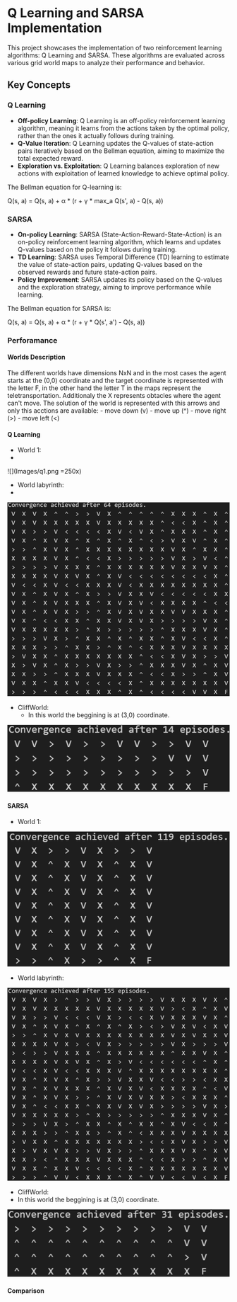 # Q Learning and SARSA Implementation
This project showcases the implementation of two reinforcement learning algorithms: Q Learning and SARSA. These algorithms are evaluated across various grid world maps to analyze their performance and behavior.

## Key Concepts
### Q Learning
- **Off-policy Learning**: Q Learning is an off-policy reinforcement learning algorithm, meaning it learns from the actions taken by the optimal policy, rather than the ones it actually follows during training.
- **Q-Value Iteration**: Q Learning updates the Q-values of state-action pairs iteratively based on the Bellman equation, aiming to maximize the total expected reward.
- **Exploration vs. Exploitation**: Q Learning balances exploration of new actions with exploitation of learned knowledge to achieve optimal policy.

The Bellman equation for Q-learning is:

Q(s, a) = Q(s, a) + α * (r + γ * max_a Q(s', a) - Q(s, a))

### SARSA
- **On-policy Learning**: SARSA (State-Action-Reward-State-Action) is an on-policy reinforcement learning algorithm, which learns and updates Q-values based on the policy it follows during training.
- **TD Learning**: SARSA uses Temporal Difference (TD) learning to estimate the value of state-action pairs, updating Q-values based on the observed rewards and future state-action pairs.
- **Policy Improvement**: SARSA updates its policy based on the Q-values and the exploration strategy, aiming to improve performance while learning.

The Bellman equation for SARSA is:

Q(s, a) = Q(s, a) + α * (r + γ * Q(s', a') - Q(s, a))

### Perforamance

#### Worlds Description

The different worlds have dimensions NxN and in the most cases the agent starts at the (0,0) coordinate and the target coordinate is represented with the letter F, in the other hand the letter T in the maps represent the teletransportation. Additionaly the X represents obtacles where the agent can't move. 
The solution of the world is represented with this arrows and only this acctions are available:
    - move down (v)
    - move up (^)
    - move right (>)
    - move left (<)

#### Q Learning
- World 1:
- 
![](Images/q1.png =250x)

- World labyrinth:
- 
![](Images/q2.png)

- CliffWorld:
  - In this world the beggining is at (3,0) coordinate.
    
![](Images/q3.png)

#### SARSA
- World 1:
  
![](Images/s1.png)

- World labyrinth:
  
![](Images/s2.png)

- CliffWorld:
- In this world the beggining is at (3,0) coordinate.
  
![](Images/s3.png)

#### Comparison

